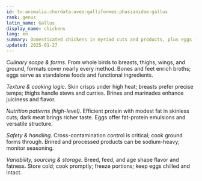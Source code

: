 ```yaml
---
id: tx:animalia:chordata:aves:galliformes:phasianidae:gallus
rank: genus
latin_name: Gallus
display_name: chickens
lang: en
summary: Domesticated chickens in myriad cuts and products, plus eggs from closely related stock; suitable for quick sautés, roasts, grills, braises, stocks, and global spice profiles.
updated: 2025-01-27
---
```


_Culinary scope & forms._ From whole birds to breasts, thighs, wings, and ground, formats cover nearly every method. Bones and feet enrich broths; eggs serve as standalone foods and functional ingredients.

_Texture & cooking logic._ Skin crisps under high heat; breasts prefer precise temps; thighs handle stews and curries. Brines and marinades enhance juiciness and flavor.

_Nutrition patterns (high-level)._ Efficient protein with modest fat in skinless cuts; dark meat brings richer taste. Eggs offer fat-protein emulsions and versatile structure.

_Safety & handling._ Cross-contamination control is critical; cook ground forms through. Brined and processed products can be sodium-heavy; monitor seasoning.

_Variability, sourcing & storage._ Breed, feed, and age shape flavor and fatness. Store cold; cook promptly; freeze portions; keep eggs chilled and intact.
